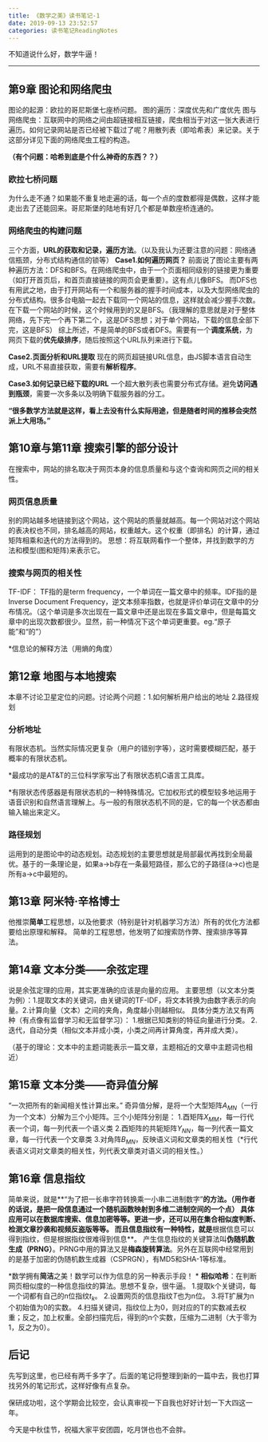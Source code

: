 ```yaml
---
title: 《数学之美》读书笔记-1
date: 2019-09-13 23:52:57
categories: 读书笔记ReadingNotes
---
```


不知道说什么好，数学牛逼！

<!--more-->

---

## 第9章 图论和网络爬虫

图论的起源：欧拉的哥尼斯堡七座桥问题。
图的遍历：深度优先和广度优先
图与网络爬虫：互联网中的网络之间由超链接相互链接，爬虫相当于对这一张大表进行遍历。如何记录网站是否已经被下载过了呢？用散列表（即哈希表）来记录。关于这部分详见下面的网络爬虫工程的构造。

**（有个问题：哈希到底是个什么神奇的东西？？）**

### 欧拉七桥问题

为什么走不通？如果能不重复地走遍的话，每一个点的度数都得是偶数，这样才能走出去了还能回来。哥尼斯堡的陆地有好几个都是单数座桥连通的。

### 网络爬虫的构建问题

三个方面，**URL的获取和记录，遍历方法**。（以及我认为还要注意的问题：网络通信瓶颈，分布式结构通信的锁等）
**Case1.如何遍历网页？**
前面说了图论主要有两种遍历方法：DFS和BFS。在网络爬虫中，由于一个页面相同级别的链接更为重要（如打开首页后，和首页直接链接的网页会更重要）。这有点儿像BFS。
而DFS也有用武之地，由于打开网站有一个和服务器的握手时间成本，以及大型网络爬虫的分布式结构。很多台电脑一起去下载同一个网站的信息，这样就会减少握手次数。在下载一个网站的时候，这个时候用到的又是BFS。（我理解的意思就是对于整体网络，先下完一个再下第二个，这是DFS思想；对于单个网站，下载的信息全部下完，这是BFS）
综上所述，不是简单的BFS或者DFS。需要有一个**调度系统**，为网页下载的**优先级排序**，随后按照这个URL队列来进行下载。

**Case2.页面分析和URL提取**
现在的网页超链接URL信息，由JS脚本语言自动生成，URL不易直接获取，需要有**解析程序**。

**Case3.如何记录已经下载的URL**
一个超大散列表也需要分布式存储。避免**访问遇到瓶颈**，需要一次多条以及明确下载服务器的分工。

**“很多数学方法就是这样，看上去没有什么实际用途，但是随者时间的推移会突然派上大用场。”**

## 第10章与第11章 搜索引擎的部分设计

在搜索中，网站的排名取决于网页本身的信息质量和与这个查询和网页之间的相关性。

### 网页信息质量

别的网站越多地链接到这个网站，这个网站的质量就越高。每一个网站对这个网站的表决权也不同，排名越高的网站，权重越大。这个权重（即排名）的计算，通过矩阵相乘和迭代的方法得到的。
思想：将互联网看作一个整体，并找到数学的方法和模型(图和矩阵)来表示它。

### 搜索与网页的相关性

TF-IDF：
TF指的是term frequency，一个单词在一篇文章中的频率。IDF指的是Inverse Document Frequency，逆文本频率指数，也就是评价单词在文章中的分布情况。（这个单词是多次出现在一篇文章中还是出现在多篇文章中，但是每篇文章中的出现次数都很少。显然，前一种情况下这个单词更重要。eg.“原子能”和“的”）

\*信息论的解释方法（用熵的角度）

## 第12章 地图与本地搜索

本章不讨论卫星定位的问题。讨论两个问题：1.如何解析用户给出的地址 2.路径规划

### 分析地址

有限状态机。当然实际情况更复杂（用户的错别字等），这时需要模糊匹配，基于概率的有限状态机。

\*最成功的是AT&T的三位科学家写出了有限状态机C语言工具库。

\*有限状态传感器是有限状态机的一种特殊情况。它加权形式的模型较多地运用于语音识别和自然语言理解上。与一般的有限状态机不同的是，它的每一个状态都由输入输出来定义。

### 路径规划

运用到的是图论中的动态规划。动态规划的主要思想就是局部最优再找到全局最优。基于的一条理论是，如果a->b存在一条最短路径，那么它的子路径(a->c)也是所有a->c中最短的。

## 第13章 阿米特·辛格博士

他推崇**简单**工程思想，以及他要求（特别是针对机器学习方法）所有的优化方法都要给出原理和解释。
简单的工程思想，他发明了如搜索防作弊、搜索排序等算法。

## 第14章 文本分类——余弦定理

说是余弦定理的应用，其实更准确的应该是向量的应用。
主要思想（以文本分类为例）：1.提取文本的关键词，由关键词的TF-IDF，将文本转换为由数字表示的向量。2.计算向量（文本）之间的夹角，角度越小则越相似。
具体分类方法又有两种（有点像有监督学习和无监督学习）：
1.根据已知类别的特征向量进行分类。 
2.迭代，自动分类（相似文本并成小类，小类之间再计算角度，再并成大类）。

（基于的理论：文本中的主题词能表示一篇文章，主题相近的文章中主题词也相近）

## 第15章 文本分类——奇异值分解

“一次把所有的新闻相关性计算出来。”
奇异值分解，是将一个大型矩阵$A_{MN}$（一行为一个文本）分解为三个小矩阵。三个小矩阵分别是：
1.酉矩阵$X_{MM}$，每一行代表一个词，每一列代表一个语义类
2.酉矩阵的共轭矩阵$Y_{NN}$，每一列代表一篇文章，每一行代表一个文章类
3.对角阵$B_{MN}$，反映语义词和文章类的相关性（*行代表语义词对文章类的相关性，列代表文章类对语义词的相关性。）

## 第16章 信息指纹

简单来说，就是**“为了把一长串字符转换乘一小串二进制数字”**的方法。（用作者的话说，是把一段信息通过一个随机函数映射到多维二进制空间的一个点）
具体应用可以在数据库搜索、信息加密等等。更进一步，还可以用在集合相似度判断、检测文章抄袭和视频反盗版等等。
而且信息指纹有一种特性，就是**根据信息可以得到指纹，但是根据指纹很难得到信息**。
产生信息指纹的关键算法叫**伪随机数生成（PRNG）**。PRNG中用的算法又是**梅森旋转算法**。另外在互联网中经常用到的是基于加密的伪随机数生成器（CSPRGN），有MD5和SHA-1等标准。

\*数学拥有**简洁**之美！数学可以作为信息的另一种表示手段！
\* **相似哈希**：在判断网页相似度的一种信息指纹的算法。思想不复杂，很牛逼。
1.提取k个关键词，每一个词都有自己的n位指纹$t_k$。
2.设置网页的信息指纹$T$也为n位。
3.将T扩展为n个初始值为0的实数。
4.扫描关键词，指纹位上为0，则对应的T的实数减去权重；反之，加上权重。全部扫描完后，得到的n个实数，压缩为二进制（大于零为1，反之为0）。

## 后记

先写到这里，也已经有两千多字了。后面的笔记将整理到新的一篇中去，我也打算找另外的笔记形式，这样好像有点复杂。

保研成功啦，这个学期会比较空，会认真审视一下自我也好好计划一下大四这一年。

今天是中秋佳节，祝福大家平安团圆，吃月饼也也不会胖。